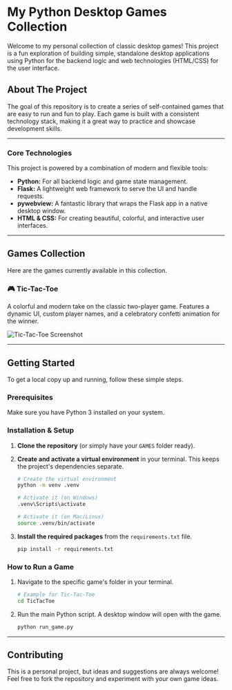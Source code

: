 # My Python Desktop Games Collection

Welcome to my personal collection of classic desktop games! This project is a fun exploration of building simple, standalone desktop applications using Python for the backend logic and web technologies (HTML/CSS) for the user interface.

## About The Project

The goal of this repository is to create a series of self-contained games that are easy to run and fun to play. Each game is built with a consistent technology stack, making it a great way to practice and showcase development skills.

---

### Core Technologies

This project is powered by a combination of modern and flexible tools:

* **Python:** For all backend logic and game state management.
* **Flask:** A lightweight web framework to serve the UI and handle requests.
* **pywebview:** A fantastic library that wraps the Flask app in a native desktop window.
* **HTML & CSS:** For creating beautiful, colorful, and interactive user interfaces.

---

## Games Collection

Here are the games currently available in this collection.

### 🎮 Tic-Tac-Toe

A colorful and modern take on the classic two-player game. Features a dynamic UI, custom player names, and a celebratory confetti animation for the winner.

![Tic-Tac-Toe Screenshot](https://placehold.co/600x400/667eea/ffffff?text=Tic-Tac-Toe+Game)

---

## Getting Started

To get a local copy up and running, follow these simple steps.

### Prerequisites

Make sure you have Python 3 installed on your system.

### Installation & Setup

1.  **Clone the repository** (or simply have your `GAMES` folder ready).

2.  **Create and activate a virtual environment** in your terminal. This keeps the project's dependencies separate.
    ```bash
    # Create the virtual environment
    python -m venv .venv

    # Activate it (on Windows)
    .venv\Scripts\activate

    # Activate it (on Mac/Linux)
    source .venv/bin/activate
    ```

3.  **Install the required packages** from the `requirements.txt` file.
    ```bash
    pip install -r requirements.txt
    ```

### How to Run a Game

1.  Navigate to the specific game's folder in your terminal.
    ```bash
    # Example for Tic-Tac-Toe
    cd TicTacToe
    ```
2.  Run the main Python script. A desktop window will open with the game.
    ```bash
    python run_game.py
    ```

---

## Contributing

This is a personal project, but ideas and suggestions are always welcome! Feel free to fork the repository and experiment with your own game ideas.
